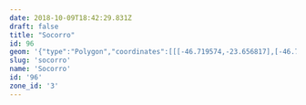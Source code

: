 ```yaml
---
date: 2018-10-09T18:42:29.831Z
draft: false
title: "Socorro"
id: 96
geom: '{"type":"Polygon","coordinates":[[[-46.719574,-23.656817],[-46.720897,-23.656997],[-46.721284,-23.657175],[-46.721617,-23.657456],[-46.722214,-23.658527],[-46.723294,-23.662922],[-46.724997,-23.668876],[-46.725468,-23.669365],[-46.726478,-23.669972],[-46.727524,-23.670757],[-46.727359,-23.670962],[-46.727383,-23.671209],[-46.72732,-23.671516],[-46.727165,-23.671463],[-46.72685,-23.671556],[-46.726824,-23.671768],[-46.725316,-23.695451],[-46.723961,-23.700366],[-46.721691,-23.705361],[-46.721147,-23.706925],[-46.721165,-23.708389],[-46.718755,-23.709083],[-46.715915,-23.709219],[-46.71358,-23.708909],[-46.712305,-23.708154],[-46.711021,-23.707621],[-46.710814,-23.707595],[-46.710627,-23.707461],[-46.708051,-23.706389],[-46.707541,-23.706081],[-46.706891,-23.705429],[-46.706638,-23.705389],[-46.705979,-23.70545],[-46.703599,-23.705253],[-46.703288,-23.705274],[-46.702818,-23.705426],[-46.702724,-23.705173],[-46.702541,-23.705002],[-46.700141,-23.695991],[-46.698759,-23.69312],[-46.697537,-23.689161],[-46.697251,-23.688608],[-46.696943,-23.688236],[-46.696548,-23.687884],[-46.695744,-23.68745],[-46.696969,-23.685038],[-46.697681,-23.684014],[-46.698595,-23.682353],[-46.698988,-23.681867],[-46.702259,-23.678641],[-46.70319,-23.677458],[-46.705709,-23.673306],[-46.707379,-23.670275],[-46.708817,-23.667977],[-46.710266,-23.665447],[-46.711793,-23.663055],[-46.713241,-23.661394],[-46.714735,-23.660095],[-46.718828,-23.657486],[-46.719574,-23.656817]]]}'
slug: 'socorro'
name: 'Socorro'
id: '96'
zone_id: '3'
---
```

		